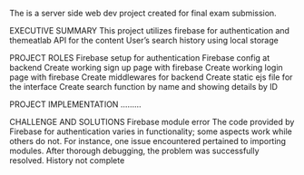The <apkname> is a server side web dev project created for final exam submission.

EXECUTIVE SUMMARY
This project utilizes  firebase for authentication and themeatlab API for the content
User’s search history using local storage

PROJECT ROLES
Firebase setup for authentication
Firebase config at backend
Create working sign up page with firebase
Create working login page with firebase
Create middlewares for backend
Create static ejs file for the interface
Create search function by name and showing details by ID

PROJECT IMPLEMENTATION
………

CHALLENGE AND SOLUTIONS
Firebase module error
The code provided by Firebase for authentication varies in functionality; some aspects work while others do not. For instance, one issue encountered pertained to importing modules. After thorough debugging, the problem was successfully resolved.
History not complete

